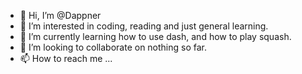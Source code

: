 - 👋 Hi, I’m @Dappner
- 👀 I’m interested in coding, reading and just general learning.
- 🌱 I’m currently learning how to use dash, and how to play squash.
- 💞️ I’m looking to collaborate on nothing so far.
- 📫 How to reach me ...

<!---
Dappner/Dappner is a ✨ special ✨ repository because its `README.md` (this file) appears on your GitHub profile.
You can click the Preview link to take a look at your changes.
--->
